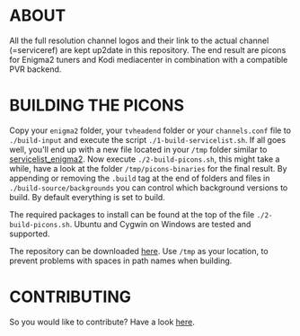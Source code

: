ABOUT
=====

All the full resolution channel logos and their link to the actual channel (=serviceref) are kept up2date in this repository. The end result are picons for Enigma2 tuners and Kodi mediacenter in combination with a compatible PVR backend.

BUILDING THE PICONS
===================

Copy your `enigma2` folder, your `tvheadend` folder or your `channels.conf` file to `./build-input` and execute the script `./1-build-servicelist.sh`. If all goes well, you'll end up with a new file located in your `/tmp` folder similar to [servicelist_enigma2](https://gist.github.com/picons/c301a97d070797eb64b9). Now execute `./2-build-picons.sh`, this might take a while, have a look at the folder `/tmp/picons-binaries` for the final result. By appending or removing the `.build` tag at the end of folders and files in `./build-source/backgrounds` you can control which background versions to build. By default everything is set to build.

The required packages to install can be found at the top of the file `./2-build-picons.sh`. Ubuntu and Cygwin on Windows are tested and supported.

The repository can be downloaded [here](https://github.com/picons/picons-source/archive/master.zip). Use `/tmp` as your location, to prevent problems with spaces in path names when building.

CONTRIBUTING
============

So you would like to contribute? Have a look [here](https://github.com/picons/picons-source/blob/master/CONTRIBUTING.md).
